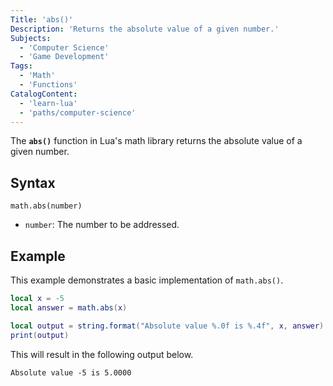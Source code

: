 ```yaml
---
Title: 'abs()'
Description: 'Returns the absolute value of a given number.'
Subjects:
  - 'Computer Science'
  - 'Game Development'
Tags:
  - 'Math'
  - 'Functions'
CatalogContent:
  - 'learn-lua'
  - 'paths/computer-science'
---
```


The **`abs()`** function in Lua's math library returns the absolute value of a given number.

## Syntax

```pseudo
math.abs(number)
```

- `number`: The number to be addressed.

## Example

This example demonstrates a basic implementation of `math.abs()`.

```lua
local x = -5
local answer = math.abs(x)

local output = string.format("Absolute value %.0f is %.4f", x, answer)
print(output)
```

This will result in the following output below.

```shell
Absolute value -5 is 5.0000
```
